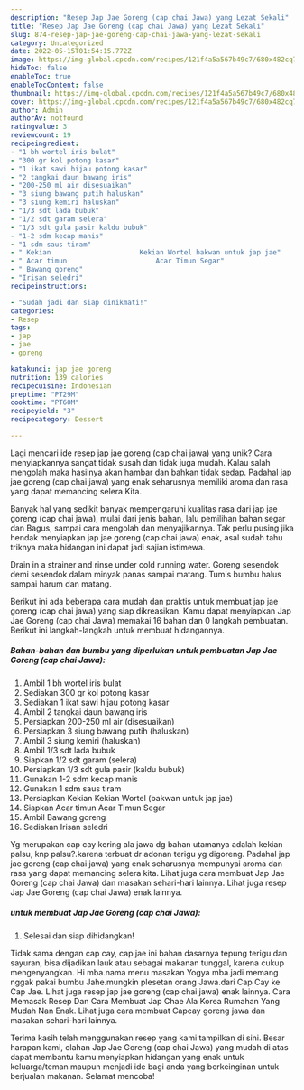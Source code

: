 ```yaml
---
description: "Resep Jap Jae Goreng (cap chai Jawa) yang Lezat Sekali"
title: "Resep Jap Jae Goreng (cap chai Jawa) yang Lezat Sekali"
slug: 874-resep-jap-jae-goreng-cap-chai-jawa-yang-lezat-sekali
category: Uncategorized
date: 2022-05-15T01:54:15.772Z
image: https://img-global.cpcdn.com/recipes/121f4a5a567b49c7/680x482cq70/jap-jae-goreng-cap-chai-jawa-foto-resep-utama.jpg
hideToc: false
enableToc: true
enableTocContent: false
thumbnail: https://img-global.cpcdn.com/recipes/121f4a5a567b49c7/680x482cq70/jap-jae-goreng-cap-chai-jawa-foto-resep-utama.jpg
cover: https://img-global.cpcdn.com/recipes/121f4a5a567b49c7/680x482cq70/jap-jae-goreng-cap-chai-jawa-foto-resep-utama.jpg
author: Admin
authorAv: notfound
ratingvalue: 3
reviewcount: 19
recipeingredient:
- "1 bh wortel iris bulat"
- "300 gr kol potong kasar"
- "1 ikat sawi hijau potong kasar"
- "2 tangkai daun bawang iris"
- "200-250 ml air disesuaikan"
- "3 siung bawang putih haluskan"
- "3 siung kemiri haluskan"
- "1/3 sdt lada bubuk"
- "1/2 sdt garam selera"
- "1/3 sdt gula pasir kaldu bubuk"
- "1-2 sdm kecap manis"
- "1 sdm saus tiram"
- " Kekian                      Kekian Wortel bakwan untuk jap jae"
- " Acar timun                      Acar Timun Segar"
- " Bawang goreng"
- "Irisan seledri"
recipeinstructions:

- "Sudah jadi dan siap dinikmati!"
categories:
- Resep
tags:
- jap
- jae
- goreng

katakunci: jap jae goreng 
nutrition: 139 calories
recipecuisine: Indonesian
preptime: "PT29M"
cooktime: "PT60M"
recipeyield: "3"
recipecategory: Dessert

---
```





Lagi mencari ide resep jap jae goreng (cap chai jawa) yang unik? Cara menyiapkannya sangat tidak susah dan tidak juga mudah. Kalau salah mengolah maka hasilnya akan hambar dan bahkan tidak sedap. Padahal jap jae goreng (cap chai jawa) yang enak seharusnya memiliki aroma dan rasa yang dapat memancing selera Kita.





Banyak hal yang sedikit banyak mempengaruhi kualitas rasa dari jap jae goreng (cap chai jawa), mulai dari jenis bahan, lalu pemilihan bahan segar dan Bagus, sampai cara mengolah dan menyajikannya. Tak perlu pusing jika hendak menyiapkan jap jae goreng (cap chai jawa) enak,      asal sudah tahu triknya maka hidangan ini dapat jadi sajian istimewa.














Drain in a strainer and rinse under cold running water. Goreng sesendok demi sesendok dalam minyak panas sampai matang. Tumis bumbu halus sampai harum dan matang.






Berikut ini ada beberapa cara mudah dan praktis untuk membuat jap jae goreng (cap chai jawa) yang siap dikreasikan. Kamu dapat menyiapkan Jap Jae Goreng (cap chai Jawa) memakai 16 bahan dan 0 langkah pembuatan. Berikut ini langkah-langkah untuk membuat hidangannya.

<!--inarticleads1-->

##### Bahan-bahan dan bumbu yang diperlukan untuk pembuatan Jap Jae Goreng (cap chai Jawa):

1. Ambil 1 bh wortel iris bulat
1. Sediakan 300 gr kol potong kasar
1. Sediakan 1 ikat sawi hijau potong kasar
1. Ambil 2 tangkai daun bawang iris
1. Persiapkan 200-250 ml air (disesuaikan)
1. Persiapkan 3 siung bawang putih (haluskan)
1. Ambil 3 siung kemiri (haluskan)
1. Ambil 1/3 sdt lada bubuk
1. Siapkan 1/2 sdt garam (selera)
1. Persiapkan 1/3 sdt gula pasir (kaldu bubuk)
1. Gunakan 1-2 sdm kecap manis
1. Gunakan 1 sdm saus tiram
1. Persiapkan  Kekian                      Kekian Wortel (bakwan untuk jap jae)
1. Siapkan  Acar timun                      Acar Timun Segar
1. Ambil  Bawang goreng
1. Sediakan Irisan seledri


Yg merupakan cap cay kering ala jawa dg bahan utamanya adalah kekian palsu, knp palsu?.karena terbuat dr adonan terigu yg digoreng. Padahal jap jae goreng (cap chai jawa) yang enak seharusnya mempunyai aroma dan rasa yang dapat memancing selera kita. Lihat juga cara membuat Jap Jae Goreng (cap chai Jawa) dan masakan sehari-hari lainnya. Lihat juga resep Jap Jae Goreng (cap chai Jawa) enak lainnya. 

<!--inarticleads2-->

#####  untuk membuat Jap Jae Goreng (cap chai Jawa):


1. Selesai dan siap dihidangkan!

Tidak sama dengan cap cay, cap jae ini bahan dasarnya tepung terigu dan sayuran, bisa dijadikan lauk atau sebagai makanan tunggal, karena cukup mengenyangkan. Hi mba.nama menu masakan Yogya mba.jadi memang nggak pakai bumbu Jahe.mungkin plesetan orang Jawa.dari Cap Cay ke Cap Jae. Lihat juga resep jap jae goreng (cap chai jawa) enak lainnya. Cara Memasak Resep Dan Cara Membuat Jap Chae Ala Korea Rumahan Yang Mudah Nan Enak. Lihat juga cara membuat Capcay goreng jawa dan masakan sehari-hari lainnya. 

Terima kasih telah menggunakan resep yang kami tampilkan di sini. Besar harapan kami, olahan Jap Jae Goreng (cap chai Jawa) yang mudah di atas dapat membantu kamu menyiapkan hidangan yang enak untuk keluarga/teman maupun menjadi ide bagi anda yang berkeinginan untuk berjualan makanan. Selamat mencoba!
